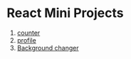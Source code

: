 # React Mini Projects

1. [counter](https://github.com/RifnaC/React-Mini-Projects/tree/main/1.%20counter)
2. [profile](https://github.com/RifnaC/React-Mini-Projects/tree/main/2.%20profile)
3. [Background changer](https://github.com/RifnaC/React-Mini-Projects/tree/main/3.%20Background%20Changer)